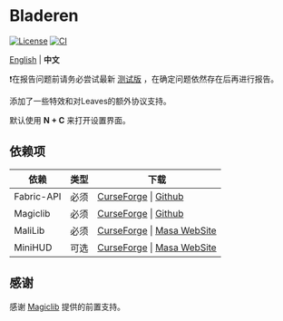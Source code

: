 # Bladeren

[![License](https://img.shields.io/github/license/LeavesMC/Bladeren?style=flat-square)](https://github.com/LeavesMC/Bladeren/blob/master/LICENSE)
[![CI](https://img.shields.io/github/actions/workflow/status/LeavesMC/Bladeren/build.yml?label=Build&style=flat-square)](https://github.com/LeavesMC/Bladeren/actions/workflows/build.yml)

[English](./READEM.md) | **中文**

❗在报告问题前请务必尝试最新 [测试版](https://github.com/LeavesMC/Bladeren/actions) ，在确定问题依然存在后再进行报告。

添加了一些特效和对Leaves的额外协议支持。

默认使用 **N + C** 来打开设置界面。

## 依赖项

| 依赖         | 类型 | 下载                                                                                                                                           |
|------------|----|----------------------------------------------------------------------------------------------------------------------------------------------|
| Fabric-API | 必须 | [CurseForge](https://www.curseforge.com/minecraft/mc-mods/fabric-api) &#124; [Github](https://github.com/FabricMC/fabric)                    |
| Magiclib   | 必须 | [CurseForge](https://www.curseforge.com/minecraft/mc-mods/magiclib) &#124; [Github](https://github.com/Hendrix-Shen/Magiclib)                |
| MaliLib    | 必须 | [CurseForge](https://www.curseforge.com/minecraft/mc-mods/malilib) &#124; [Masa WebSite](https://masa.dy.fi/mcmods/client_mods/?mod=malilib) |
| MiniHUD    | 可选 | [CurseForge](https://www.curseforge.com/minecraft/mc-mods/minihud) &#124; [Masa WebSite](https://masa.dy.fi/mcmods/client_mods/?mod=minihud) |


## 感谢

感谢 [Magiclib](https://github.com/Hendrix-Shen/Magiclib) 提供的前置支持。

